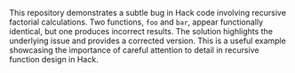 This repository demonstrates a subtle bug in Hack code involving recursive factorial calculations.  Two functions, `foo` and `bar`, appear functionally identical, but one produces incorrect results. The solution highlights the underlying issue and provides a corrected version. This is a useful example showcasing the importance of careful attention to detail in recursive function design in Hack.
